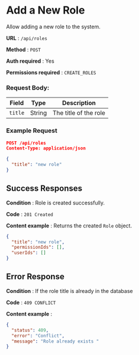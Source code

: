 # Add a New Role

Allow adding a new role to the system.

**URL** : `/api/roles`

**Method** : `POST`

**Auth required** : Yes

**Permissions required** : `CREATE_ROLES`

### Request Body:

| Field   | Type   | Description           |
| ------- | ------ | --------------------- |
| `title` | String | The title of the role |

### Example Request

```json
POST /api/roles
Content-Type: application/json

{
  "title": "new role"
}
```

## Success Responses

**Condition** : Role is created successfully.

**Code** : `201 Created`

**Content example** : Returns the created `Role` object.

```json
{
  "title": "new role",
  "permissionIds": [],
  "userIds": []
}
```

## Error Response

**Condition** : If the role title is already in the database

**Code** : `409 CONFLICT`

**Content example** :

```json
{
  "status": 409,
  "error": "Conflict",
  "message": "Role already exists "
}
```
